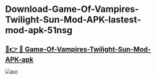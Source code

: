 # Download-Game-Of-Vampires-Twilight-Sun-Mod-APK-lastest-mod-apk-51nsg

<h2><a href="https://apkcomod.com?title=Game-Of-Vampires-Twilight-Sun-Mod-APK">🔗👉 🔴 Game-Of-Vampires-Twilight-Sun-Mod-APK-apk </a></h2>

[![acn](https://github.com/user-attachments/assets/0f9c940e-d8b0-45ae-aac7-cd30a18b3e1c)](https://apkcomod.com?title=Game-Of-Vampires-Twilight-Sun-Mod-APK)
